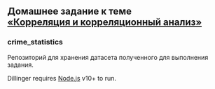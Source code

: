 ## Домашнее задание к теме <br>[«Корреляция и корреляционный анализ»](https://netology.ru/profile/program/stpyr-cp-4/lessons/223567/lesson_items/1183984)<br>

### crime_statistics
Репозиторий для хранения датасета полученного для выполнения задания.



Dillinger requires [Node.js](https://nodejs.org/) v10+ to run.
